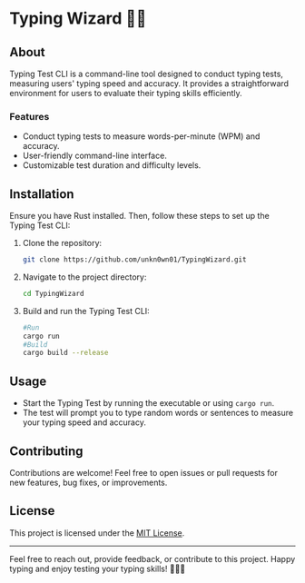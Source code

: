 # Typing Wizard 🧙‍♂️

## About
Typing Test CLI is a command-line tool designed to conduct typing tests, measuring users' typing speed and accuracy. It provides a straightforward environment for users to evaluate their typing skills efficiently.

### Features
- Conduct typing tests to measure words-per-minute (WPM) and accuracy.
- User-friendly command-line interface.
- Customizable test duration and difficulty levels.

## Installation
Ensure you have Rust installed. Then, follow these steps to set up the Typing Test CLI:


1. Clone the repository:
   ```bash
   git clone https://github.com/unkn0wn01/TypingWizard.git
   ```

2. Navigate to the project directory:
   ```bash
   cd TypingWizard
   ```

3. Build and run the Typing Test CLI:
   ```bash
   #Run 
   cargo run
   #Build
   cargo build --release
   ```

## Usage
- Start the Typing Test by running the executable or using `cargo run`.
- The test will prompt you to type random words or sentences to measure your typing speed and accuracy.

## Contributing
Contributions are welcome! Feel free to open issues or pull requests for new features, bug fixes, or improvements.

## License
This project is licensed under the [MIT License](LICENSE).

---

Feel free to reach out, provide feedback, or contribute to this project. Happy typing and enjoy testing your typing skills! 🎉👩‍💻



